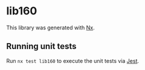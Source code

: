 # lib160

This library was generated with [Nx](https://nx.dev).

## Running unit tests

Run `nx test lib160` to execute the unit tests via [Jest](https://jestjs.io).
